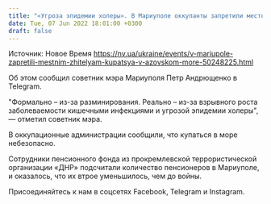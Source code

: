 ```yaml
---
title: "«Угроза эпидемии холеры». В Мариуполе оккупанты запретили местным жителям купаться в Азовском море"
date: Tue, 07 Jun 2022 18:01:00 +0300
draft: false
---
```

Источник: Новое Время https://nv.ua/ukraine/events/v-mariupole-zapretili-mestnim-zhitelyam-kupatsya-v-azovskom-more-50248225.html


Об этом сообщил советник мэра Мариуполя Петр Андрющенко в Telegram.

"Формально – из-за разминирования. Реально – из-за взрывного роста заболеваемости кишечными инфекциями и угрозой эпидемии холеры", — отметил советник мэра.

В оккупационные администрации сообщили, что купаться в море небезопасно.

Сотрудники пенсионного фонда из прокремлевской террористической организации «ДНР» подсчитали количество пенсионеров в Мариуполе, и оказалось, что их втрое уменьшилось, чем до войны.

Присоединяйтесь к нам в соцсетях Facebook, Telegram и Instagram.
